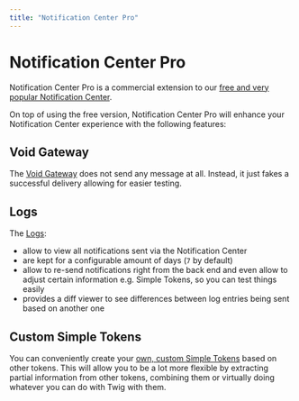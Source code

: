 ```yaml
---
title: "Notification Center Pro"
---
```


# Notification Center Pro

Notification Center Pro is a commercial extension to our [free and very popular Notification Center][NC]. 

On top of using the free version, Notification Center Pro will enhance your Notification Center experience with the 
following features:

## Void Gateway

The [Void Gateway](./void-gateway) does not send any message at all. Instead, it just fakes a successful delivery allowing
for easier testing.

## Logs

The [Logs](./logs):

- allow to view all notifications sent via the Notification Center
- are kept for a configurable amount of days (`7` by default)
- allow to re-send notifications right from the back end and even allow to adjust certain information e.g.
  Simple Tokens, so you can test things easily
- provides a diff viewer to see differences between log entries being sent based on another one

## Custom Simple Tokens

You can conveniently create your [own, custom Simple Tokens](./custom-tokens) based on other tokens. This will allow you to be a 
lot more flexible by extracting partial information from other tokens, combining them or virtually doing whatever you can do
with Twig with them.

[NC]: https://extensions.contao.org/?p=terminal42%2Fnotification_center